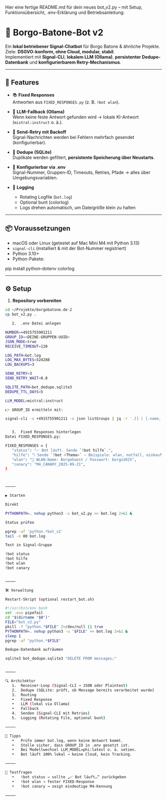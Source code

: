 Hier eine fertige README.md für dein neues bot_v2.py – mit Setup, Funktionsübersicht, .env-Erklärung und Betriebsanleitung:

# 🤖 Borgo-Batone-Bot v2

Ein **lokal betriebener Signal-Chatbot** für Borgo Batone & ähnliche Projekte.  
Ziele: **DSGVO-konform, ohne Cloud, modular, stabil**.  
Implementiert mit **Signal-CLI**, **lokalem LLM (Ollama)**, **persistenter Dedupe-Datenbank** und **konfigurierbarem Retry-Mechanismus**.

---

## 🚀 Features

- 📚 **Fixed Responses**  
  Antworten aus `FIXED_RESPONSES.py` (z. B. `!bot wlan`).

- 🧠 **LLM-Fallback (Ollama)**  
  Wenn keine feste Antwort gefunden wird → lokale KI-Antwort (`mistral:instruct` o. ä.).

- 🔁 **Send-Retry mit Backoff**  
  Signal-Nachrichten werden bei Fehlern mehrfach gesendet (konfigurierbar).

- 🧽 **Dedupe (SQLite)**  
  Duplikate werden gefiltert, **persistente Speicherung über Neustarts**.

- 📑 **Konfigurierbar via .env**  
  Signal-Nummer, Gruppen-ID, Timeouts, Retries, Pfade → alles über Umgebungsvariablen.

- 📝 **Logging**  
  - Rotating Logfile (`bot.log`)  
  - Optional bunt (colorlog)  
  - Logs drehen automatisch, um Dateigröße klein zu halten

---

## 📦 Voraussetzungen

- macOS oder Linux (getestet auf Mac Mini M4 mit Python 3.13)  
- `signal-cli` (installiert & mit der Bot-Nummer registriert)  
- Python 3.10+  
- Python-Pakete:

pip install python-dotenv colorlog

---

## ⚙️ Setup

1. **Repository vorbereiten**
 ```bash
 cd ~/Projekte/borgobatone.de-2
 cp bot_v2.py .

	2.	.env Datei anlegen

NUMBER=+4915755901211
GROUP_ID=<DEINE-GRUPPEN-UUID>
JSON_MODE=true
RECEIVE_TIMEOUT=120

LOG_PATH=bot.log
LOG_MAX_BYTES=524288
LOG_BACKUPS=3

SEND_RETRY=3
SEND_RETRY_WAIT=0.8

SQLITE_PATH=bot_dedupe.sqlite3
DEDUPE_TTL_DAYS=5

LLM_MODEL=mistral:instruct

👉 GROUP_ID ermitteln mit:

signal-cli -u +4915755901211 -o json listGroups | jq -r '.[] | [.name,.id] | @tsv'


	3.	Fixed Responses hinterlegen
Datei FIXED_RESPONSES.py:

FIXED_RESPONSES = {
    "status": "✅ Bot läuft. Sende `!bot hilfe`.",
    "hilfe": "ℹ️ Sende `!bot <Thema>` — Beispiele: wlan, notfall, einkauf.",
    "wlan": "📶 WLAN-Name: BorgoGuest / Passwort: borgo2025",
    "canary": "M4_CANARY_2025-09-21",
}



⸻

▶️ Starten

Direkt

PYTHONPATH=. nohup python3 -u bot_v2.py >> bot.log 2>&1 &

Status prüfen

pgrep -af 'python.*bot_v2'
tail -n 80 bot.log

Test in Signal-Gruppe

!bot status
!bot hilfe
!bot wlan
!bot canary


⸻

🛠 Verwaltung

Restart-Skript (optional restart_bot.sh)

#!/usr/bin/env bash
set -euo pipefail
cd "$(dirname "$0")"
FILE="bot_v2.py"
pkill -f "python.*$FILE" 2>/dev/null || true
PYTHONPATH=. nohup python3 -u "$FILE" >> bot.log 2>&1 &
sleep 1
pgrep -af "python.*$FILE"

Dedupe-Datenbank aufräumen

sqlite3 bot_dedupe.sqlite3 "DELETE FROM messages;"


⸻

🔍 Architektur
	1.	Receiver-Loop (Signal-CLI → JSON oder Plaintext)
	2.	Dedupe (SQLite: prüft, ob Message bereits verarbeitet wurde)
	3.	Routing
	•	Fixed Response
	•	LLM (lokal via Ollama)
	•	Fallback
	4.	Senden (Signal-CLI mit Retries)
	5.	Logging (Rotating File, optional bunt)

⸻

📌 Tipps
	•	Prüfe immer bot.log, wenn keine Antwort kommt.
	•	Stelle sicher, dass GROUP_ID in .env gesetzt ist.
	•	Bei Modellwechsel LLM_MODEL=phi:latest o. ä. setzen.
	•	Bot läuft 100% lokal → keine Cloud, kein Tracking.

⸻

🧪 Testfragen
	•	!bot status → sollte „✅ Bot läuft…“ zurückgeben
	•	!bot wlan → fester FIXED-Response
	•	!bot canary → zeigt eindeutige M4-Kennung

⸻
